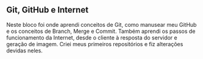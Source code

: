## Git, GitHub e Internet

Neste bloco foi onde aprendi conceitos de Git, como manusear meu GitHub e os conceitos de Branch, Merge e Commit.
Também aprendi os passos de funcionamento da Internet, desde o cliente à resposta do servidor e geração de imagem.
Criei meus primeiros repositórios e fiz alterações devidas neles.
